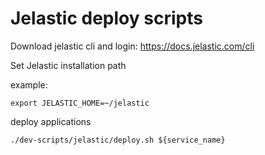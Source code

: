 # Jelastic deploy scripts

Download jelastic cli and login: <https://docs.jelastic.com/cli>

Set Jelastic installation path

example:
```shell script
export JELASTIC_HOME=~/jelastic
```

deploy applications
```shell script
./dev-scripts/jelastic/deploy.sh ${service_name}
```

